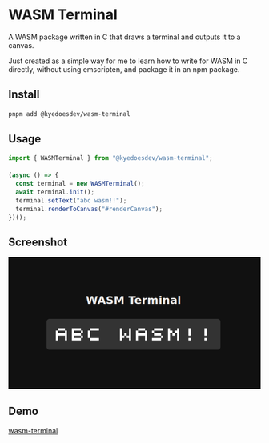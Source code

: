# WASM Terminal

A WASM package written in C that draws a terminal and outputs it to a canvas.

Just created as a simple way for me to learn how to write for WASM in C directly, 
without using emscripten, and package it in an npm package.

## Install
```sh
pnpm add @kyedoesdev/wasm-terminal
```

## Usage
```typescript
import { WASMTerminal } from "@kyedoesdev/wasm-terminal";

(async () => {
  const terminal = new WASMTerminal();
  await terminal.init();
  terminal.setText("abc wasm!!");
  terminal.renderToCanvas("#renderCanvas");
})();
```

## Screenshot
![Screenshot of wasm-terminal](https://github.com/kyelewis/hello-wasm-with-c/blob/main/screenshots/screenshot-1.png?raw=true)

## Demo
[wasm-terminal](https://wasm-terminal.kyedoesdev.com/)

